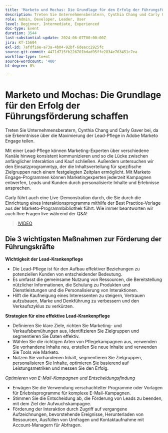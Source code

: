 ```yaml
---
title: 'Marketo und Mochas: Die Grundlage für den Erfolg der Führungsförderung schaffen'
description: Treten Sie Unternehmensberatern, Cynthia Chang und Carly Gaver bei, da sie Erkenntnisse über die Maximierung der Lead-Pflege in Adobe Marketo Engage teilen. Mit einer Lead-Pflege können Marketing-Experten über verschiedene Kanäle hinweg konsistent kommunizieren und so die Lücke zwischen anfänglicher Interaktion und Kauf schließen. Außerdem untersuchen wir den Einsatzprogrammtyp, der die Inhaltsverteilung für spezifische Zielgruppen nach einem festgelegten Zeitplan ermöglicht. Mit Marketo Engage-Programmen können Marketingexperten jederzeit Kampagnen entwerfen, Leads und Kunden durch personalisierte Inhalte und Erlebnisse ansprechen. Carly führt auch eine Live-Demonstration durch, die Sie durch die Einrichtung eines Interaktionsprogramms mithilfe der Best Practice-Vorlage aus der Marketo-Programmbibliothek führt. Wie immer beantworten wir auch Ihre Fragen live während der Q&A!
role: Admin, Developer, Leader, User
level: Beginner, Intermediate, Experienced
doc-type: Event
duration: 3544
last-substantial-update: 2024-06-07T00:00:00Z
jira: KT-15604
exl-id: 7afdf1ae-a73a-4b04-92bf-6deacc2925fc
source-git-commit: 4471d715fb226701bdad95ffe2834e763451c7ea
workflow-type: tm+mt
source-wordcount: '400'
ht-degree: 0%

---
```


# Marketo und Mochas: Die Grundlage für den Erfolg der Führungsförderung schaffen

Treten Sie Unternehmensberatern, Cynthia Chang und Carly Gaver bei, da sie Erkenntnisse über die Maximierung der Lead-Pflege in Adobe Marketo Engage teilen.

Mit einer Lead-Pflege können Marketing-Experten über verschiedene Kanäle hinweg konsistent kommunizieren und so die Lücke zwischen anfänglicher Interaktion und Kauf schließen. Außerdem untersuchen wir den Einsatzprogrammtyp, der die Inhaltsverteilung für spezifische Zielgruppen nach einem festgelegten Zeitplan ermöglicht. Mit Marketo Engage-Programmen können Marketingexperten jederzeit Kampagnen entwerfen, Leads und Kunden durch personalisierte Inhalte und Erlebnisse ansprechen.

Carly führt auch eine Live-Demonstration durch, die Sie durch die Einrichtung eines Interaktionsprogramms mithilfe der Best Practice-Vorlage aus der Marketo-Programmbibliothek führt. Wie immer beantworten wir auch Ihre Fragen live während der Q&amp;A!

>[!VIDEO](https://video.tv.adobe.com/v/3429436/?learn=on)

## Die 3 wichtigsten Maßnahmen zur Förderung der Führungskräfte


**Wichtigkeit der Lead-Krankenpflege**

* Die Lead-Pflege ist für den Aufbau effektiver Beziehungen zu potenziellen Kunden von entscheidender Bedeutung.
* Es umfasst die gemeinsame Nutzung von Ressourcen, die Bereitstellung nützlicher Informationen, die Schulung zu Produkten und Dienstleistungen und die Personalisierung von Interaktionen.
* Hilft die Kaufneigung eines Interessenten zu steigern, Vertrauen aufzubauen, Marke und Denkführung zu verbessern und den Verkaufszyklus zu verkürzen.

**Strategien für eine effektive Lead-Krankenpflege**

* Definieren Sie klare Ziele, richten Sie Marketing- und Verkaufsbemühungen aus, identifizieren Sie Zielgruppen und segmentieren Sie Daten effektiv.
* Wählen Sie die richtigen Arten von Pflegekampagnen aus, verwenden Sie vorhandene Inhalte neu, erstellen Sie neue Inhalte und verwenden Sie Tools wie Marketo.
* Nutzen Sie vorhandenen Inhalt, segmentieren Sie Zielgruppen, personalisieren Sie Inhalte, optimieren Sie basierend auf Leistungsmetriken und messen Sie den Erfolg.

*Optimieren von E-Mail-Kampagnen und Entscheidungsfindung*

* Erwägen Sie die Verwendung verschachtelter Programme oder Vorlagen für Erlebnisprogramme für komplexe E-Mail-Kampagnen.
* Stimmen Sie die Entscheidung ab, die Förderung von Leads zu beenden, mit dem Ziel der Aufwuchskampagne.
* Förderung der Interaktion durch Zugriff auf vergangene Aufzeichnungen, bevorstehende Ereignisse, Herunterladen von Ressourcen, Ausfüllen von Umfragen und Kontaktaufnahme mit Account-Managern für Abfragen.